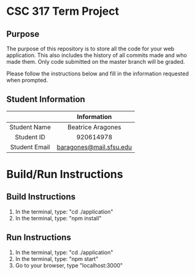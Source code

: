 # CSC 317 Term Project

## Purpose

The purpose of this repository is to store all the code for your web application. This also includes the history of all commits made and who made them. Only code submitted on the master branch will be graded.

Please follow the instructions below and fill in the information requested when prompted.

## Student Information

|               | Information   |
|:-------------:|:-------------:|
| Student Name  | Beatrice Aragones     |
| Student ID    | 920614978     |
| Student Email | baragones@mail.sfsu.edu    |



# Build/Run Instructions

## Build Instructions
1. In the terminal, type: "cd ./application"
2. In the terminal, type: "npm install"

## Run Instructions
1. In the terminal, type: "cd ./application"
2. In the terminal, type: "npm start"
3. Go to your browser, type "localhost:3000"
